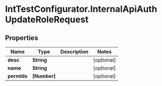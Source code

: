 # IntTestConfigurator.InternalApiAuthUpdateRoleRequest

## Properties

Name | Type | Description | Notes
------------ | ------------- | ------------- | -------------
**desc** | **String** |  | [optional] 
**name** | **String** |  | [optional] 
**permIds** | **[Number]** |  | [optional] 


